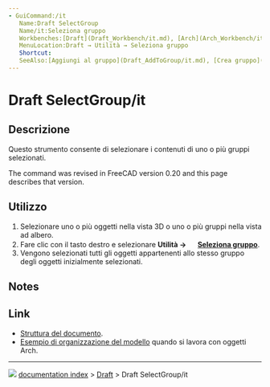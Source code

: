 ```yaml
---
- GuiCommand:/it
   Name:Draft SelectGroup
   Name/it:Seleziona gruppo
   Workbenches:[Draft](Draft_Workbench/it.md), [Arch](Arch_Workbench/it.md)
   MenuLocation:Draft → Utilità → Seleziona gruppo
   Shortcut:
   SeeAlso:[Aggiungi al gruppo](Draft_AddToGroup/it.md), [Crea gruppo](Std_Group/it.md)
---
```


# Draft SelectGroup/it


</div>

## Descrizione


<div class="mw-translate-fuzzy">

Questo strumento consente di selezionare i contenuti di uno o più gruppi selezionati.


</div>

The command was revised in FreeCAD version 0.20 and this page describes that version.

## Utilizzo


<div class="mw-translate-fuzzy">

1.  Selezionare uno o più oggetti nella vista 3D o uno o più gruppi nella vista ad albero.
2.  Fare clic con il tasto destro e selezionare **Utilità → <img src="images/Draft_SelectGroup.svg" width=16px> [Seleziona gruppo](Draft_SelectGroup/it.md)**.
3.  Vengono selezionati tutti gli oggetti appartenenti allo stesso gruppo degli oggetti inizialmente selezionati.


</div>

## Notes


<div class="mw-translate-fuzzy">

## Link

-   [Struttura del documento](Document_structure/it.md).
-   [Esempio di organizzazione del modello](Arch_tutorial/it#Organizzare_il_modello.md) quando si lavora con oggetti Arch.


</div>



---
![](images/Button_right.svg) [documentation index](../README.md) > [Draft](Draft_Workbench.md) > Draft SelectGroup/it
